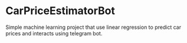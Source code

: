# CarPriceEstimatorBot
Simple machine learning project that use linear regression to predict car prices and interacts using telegram bot. 
